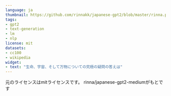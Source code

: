 ```yaml
---
language: ja
thumbnail: https://github.com/rinnakk/japanese-gpt2/blob/master/rinna.png
tags:
- gpt2
- text-generation
- lm
- nlp
license: mit
datasets:
- cc100
- wikipedia
widget:
- text: "生命、宇宙、そして万物についての究極の疑問の答えは"
---
```


元のライセンスはmitライセンスです。
rinna/japanese-gpt2-mediumがもとです
